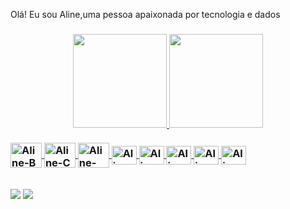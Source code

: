 

Olá! Eu sou Aline,uma pessoa apaixonada por tecnologia e dados  <h3>
<div align="center">
  <a href="//github.com/Alinezc">
  <img height="150em" src="https://github-readme-stats.vercel.app/api?username=Alinezc&show_icons=true&theme=dracula&include_all_commits=true&count_private=true"/>
  <img height="150em" src="https://github-readme-stats.vercel.app/api/top-langs/?username=Alinezc&layout=compact&langs_count=7&theme=dracula"/>
</div>


<div style="display: inline_block"><br>

  <img align="center" alt="Aline-B" height="40" width="50" src="https://cdn.jsdelivr.net/gh/devicons/devicon/icons/bootstrap/bootstrap-original.svg" /> 
  <img align="center" alt="Aline-C" height="40" width="50" src="https://cdn.jsdelivr.net/gh/devicons/devicon/icons/c/c-original.svg" />
  <img align="center" alt="Aline-CSS" height="40" width="50" src="https://cdn.jsdelivr.net/gh/devicons/devicon/icons/css3/css3-original.svg" />
  <img align="center" alt="Aline-Godot" height="30" width="40" src="https://cdn.jsdelivr.net/gh/devicons/devicon/icons/godot/godot-original.svg" />
  <img align="center" alt="Aline-HTML" height="30" width="40" src="https://cdn.jsdelivr.net/gh/devicons/devicon/icons/html5/html5-original.svg" />
  <img align="center" alt="Aline-Java" height="30" width="40" src="https://cdn.jsdelivr.net/gh/devicons/devicon/icons/java/java-original.svg" />
  <img align="center" alt="Aline-MongoDB" height="30" width="40" src="https://cdn.jsdelivr.net/gh/devicons/devicon/icons/mongodb/mongodb-original.svg" />
  <img align="center" alt="Aline-MongoDB" height="30" width="40" src="https://cdn.jsdelivr.net/gh/devicons/devicon/icons/mysql/mysql-original.svg" />
 </div>
  
   ##
  <div> 
  <a href = "mailto:alinezuquer17@gmail.com"><img src="https://img.shields.io/badge/-Gmail-%23333?style=for-the-badge&logo=gmail&logoColor=white" target="_blank"></a>
  <a href="https://www.linkedin.com/in/aline-da-silva-zuquer-de-carvalho-a10b80174/" target="_blank"><img src="https://img.shields.io/badge/-LinkedIn-%230077B5?style=for-the-badge&logo=linkedin&logoColor=white" target="_blank"></a> 
 
</div>


